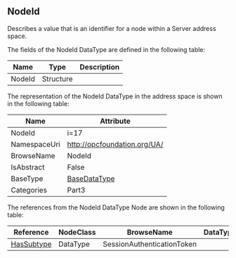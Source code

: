 <!-- datatype -->
## NodeId
Describes a value that is an identifier for a node within a Server address space.  
<!-- end of description -->
The fields of the NodeId DataType are defined in the following table:  

|Name|Type|Description|
|---|---|---|
|NodeId|Structure||

The representation of the NodeId DataType in the address space is shown in the following table:  

|Name|Attribute|
|---|---|
|NodeId|i=17|
|NamespaceUri|http://opcfoundation.org/UA/|
|BrowseName|NodeId|
|IsAbstract|False|
|BaseType|[BaseDataType](../../../Part3/DataTypes/BaseDataType/readme.md)|
|Categories|Part3|

The references from the NodeId DataType Node are shown in the following table:  

|Reference|NodeClass|BrowseName|DataType|TypeDefinition|ModellingRule|
|---|---|---|---|---|---|
|[HasSubtype](../../../Part3/ReferenceTypes/HasSubtype/readme.md)|DataType|SessionAuthenticationToken||||

